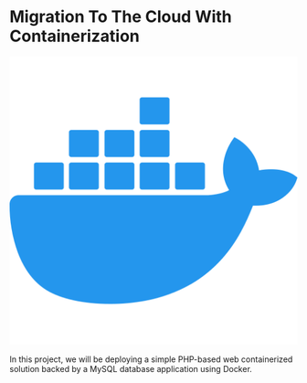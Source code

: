 # Migration To The Cloud With Containerization

![Docker container](./images/docker.png)

In this project, we will be deploying a simple PHP-based web containerized solution backed by a MySQL database application using Docker.

